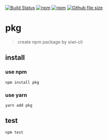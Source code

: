 [![Build Status](https://www.travis-ci.org/siwi-cli/pkg.svg?branch=master)](https://www.travis-ci.org/siwi-cli/pkg)
[![npm](https://img.shields.io/npm/v/pkg.svg)](https://www.npmjs.com/package/pkg)
[![npm](https://img.shields.io/npm/dt/pkg.svg)](https://www.npmjs.com/package/pkg)
[![Github file size](https://img.shields.io/github/size/siwi-cli/pkg/lib/index.js.svg)](https://github.com/siwi-cli/pkg/lib/index.js)

# pkg

> create npm package by siwi-cli

## install

### use npm

`npm install pkg`

### use yarn

`yarn add pkg`

## test

`npm test`